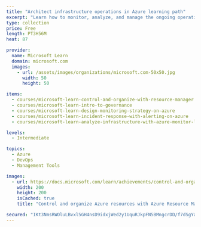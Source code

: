 ```yaml
---
title: "Architect infrastructure operations in Azure learning path"
excerpt: "Learn how to monitor, analyze, and manage the ongoing operation of your infrastructure in Azure."
type: collection
price: Free
length: PT3H56M
heat: 87

provider:
  name: Microsoft Learn
  domain: microsoft.com
  images:
    - url: /assets/images/organizations/microsoft.com-50x50.jpg
      width: 50
      height: 50

items:
  - courses/microsoft-learn-control-and-organize-with-resource-manager
  - courses/microsoft-learn-intro-to-governance
  - courses/microsoft-learn-design-monitoring-strategy-on-azure
  - courses/microsoft-learn-incident-response-with-alerting-on-azure
  - courses/microsoft-learn-analyze-infrastructure-with-azure-monitor-logs

levels:
  - Intermediate

topics:
  - Azure
  - DevOps
  - Management Tools

images:
  - url: https://docs.microsoft.com/learn/achievements/control-and-organize-with-resource-manager-social.png
    width: 200
    height: 200
    isCached: true
    title: "Control and organize Azure resources with Azure Resource Manager"

secured: "IKt3NmsRWOluLBvxl5GH4nsD9idxjWed2y1UquRJkpFN5BMngcrDD/f7dSgYaQ1juqsrZyv1dtgxF7MtaScKyJ7n2OOxgMz1eWFvJWMmPkAz6fA+n5RVXzKfW/lgLF1RwgFui+Hc5ReqxqnlxXW/SAKVQfmiMOtE8NNA6/0eXJq4aFy96LHR4KIy3sGTpECIgQnOEEerhDUL5dZ8IHe9o3W0ifD2Jo1U2D2NNGgzmEMNCC9Ftg8riDMq5GrUmJ10cRjUykj5x/Fdg/ArBPocC1Rb4tkcaiVLqzAzTHTsSn5+QHJASsSyJsz4VKe92/DcTsvDp2rcX/vSIkMpXl5gzw==;z9kW2b97JWdZd5uZhaqOsQ=="
---
```


